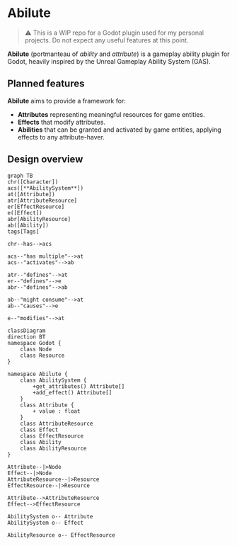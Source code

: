# Abilute

> ⚠️ This is a WIP repo for a Godot plugin used for my personal projects. Do not expect any useful features at this point.

**Abilute** (portmanteau of *ability* and *attribute*) is a gameplay ability plugin for Godot, heavily inspired by the Unreal Gameplay Ability System (GAS).
 
## Planned features

**Abilute** aims to provide a framework for:
	
* **Attributes** representing meaningful resources for game entities.
* **Effects** that modify attributes.
* **Abilities** that can be granted and activated by game entities, applying effects to any attribute-haver.

## Design overview

```mermaid
graph TB
chr([Character])
acs([**AbilitySystem**])
at([Attribute])
atr[AttributeResource]
er[EffectResource]
e([Effect])
abr[AbilityResource]
ab([Ability])
tags[Tags]

chr--has-->acs

acs--"has multiple"-->at
acs--"activates"-->ab

atr--"defines"-->at
er--"defines"-->e
abr--"defines"-->ab

ab--"might consume"-->at
ab--"causes"-->e

e--"modifies"-->at
```

```mermaid
classDiagram
direction BT
namespace Godot {
    class Node
    class Resource
}

namespace Abilute {
    class AbilitySystem {
        +get_attributes() Attribute[]
        +add_effect() Attribute[]
    }
    class Attribute {
        + value : float
    }
    class AttributeResource
    class Effect
    class EffectResource
    class Ability
    class AbilityResource
}

Attribute--|>Node
Effect--|>Node
AttributeResource--|>Resource
EffectResource--|>Resource

Attribute-->AttributeResource
Effect-->EffectResource

AbilitySystem o-- Attribute
AbilitySystem o-- Effect

AbilityResource o-- EffectResource

```